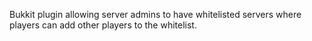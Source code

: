 Bukkit plugin allowing server admins to have whitelisted servers
where players can add other players to the whitelist.
